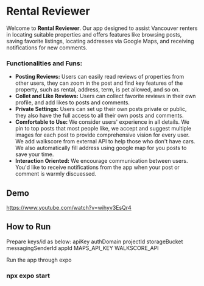 # Rental Reviewer
Welcome to **Rental Reviewer**. Our app designed to assist Vancouver renters in locating suitable properties and offers features like browsing posts, saving favorite listings, locating addresses via Google Maps, and receiving notifications for new comments.

### Functionalities and Funs:
- **Posting Reviews:** Users can easily read reviews of properties from other users, they can zoom in the post and find key features of the property, such as rental, address, term, is pet allowed, and so on.
- **Collet and Like Reviews:** Users can collect favorite reviews in their own profile, and add likes to posts and comments.
- **Private Settings:** Users can set up their own posts private or public, they also have the full access to all their own posts and comments.
- **Comfortable to Use:** We consider users' experience in all details. We pin to top posts that most people like, we accept and suggest multiple images for each post to provide comprehensive vision for every user. We add walkscore from external API to help those who don't have cars. We also automatically fill address using google map for you posts to save your time.
- **Interaction Oriented:** We encourage communication between users. You'd like to receive notifications from the app when your post or comment is warmly discuessed.

## Demo

https://www.youtube.com/watch?v=wihyv3EsQr4

## How to Run

Prepare keys/id as below: 
apiKey
authDomain
projectId
storageBucket
messagingSenderId
appId
MAPS_API_KEY
WALKSCORE_API

Run the app through expo
### npx expo start

